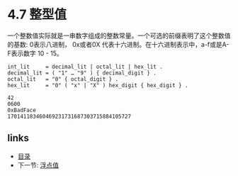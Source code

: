 # 4.7 整型值

一个整数值实际就是一串数字组成的整数常量。一个可选的前缀表明了这个整数值的基数: 0表示八进制， 0x或者0X 代表十六进制。在十六进制表示中，a-f或是A-F表示数字 10 - 15。

	int_lit     = decimal_lit | octal_lit | hex_lit .
	decimal_lit = ( "1" … "9" ) { decimal_digit } .
	octal_lit   = "0" { octal_digit } .
	hex_lit     = "0" ( "x" | "X" ) hex_digit { hex_digit } .

	42
	0600
	0xBadFace
	170141183460469231731687303715884105727

## links
  * [目录](<preface.md>)
  * 下一节: [浮点值](<04.8.md>)